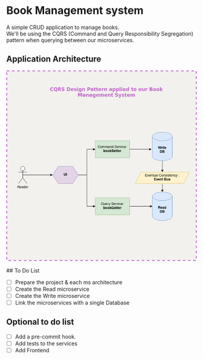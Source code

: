 # Book Management system 
A simple CRUD application to manage books.<br> 
We'll be using the CQRS (Command and Query Responsibility Segregation) pattern when querying between our microservices. 
## Application Architecture 
<p align="center">
  <img src="./docs/architecture.png" alt="Project architecture">
</p>
## To Do List

- [ ] Prepare the project & each ms architecture
- [ ] Create the Read microservice
- [ ] Create the Write microservice
- [ ] Link the microservices with a single Database

## Optional to do list
- [ ] Add a pre-commit hook.
- [ ] Add tests to the services
- [ ] Add Frontend
